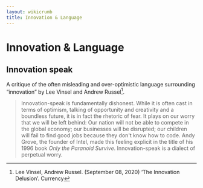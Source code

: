 ```yaml
---
layout: wikicrumb 
title: Innovation & Language
---
```


# Innovation & Language
## Innovation speak

A critique of the often misleading and over-optimistic language surrounding “innovation” by Lee Vinsel and Andrew Russel[^1].

> Innovation-speak is fundamentally dishonest. While it is often cast in terms of optimism, talking of opportunity and creativity and a boundless future, it is in fact the rhetoric of fear. It plays on our worry that we will be left behind: Our nation will not be able to compete in the global economy; our businesses will be disrupted; our children will fail to find good jobs because they don't know how to code. Andy Grove, the founder of Intel, made this feeling explicit in the title of his 1996 book *Only the Paranoid Survive*. Innovation-speak is a dialect of perpetual worry.


[^1]: Lee Vinsel, Andrew Russel. (September 08, 2020) ‘The Innovation Delusion’. Currency